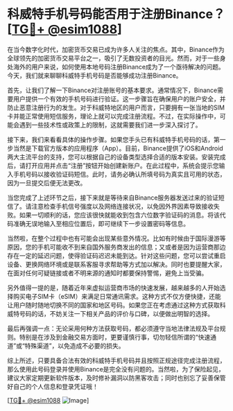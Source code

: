 # 科威特手机号码能否用于注册Binance？[[TG💪+ @esim1088](https://t.me/s/esim1088)]

在当今数字化时代，加密货币交易已成为许多人关注的焦点。其中，Binance作为全球领先的加密货币交易平台之一，吸引了无数投资者的目光。然而，对于一些身处海外的用户来说，如何使用本地号码注册Binance成为了一个亟待解决的问题。今天，我们就来聊聊科威特手机号码是否能够成功注册Binance。

首先，让我们了解一下Binance对注册账号的基本要求。通常情况下，Binance需要用户提供一个有效的手机号码进行验证。这一步骤旨在确保用户的账户安全，并防止恶意注册行为的发生。对于科威特地区的用户而言，只要拥有一张当地的SIM卡并能正常使用短信服务，理论上就可以完成注册流程。不过，在实际操作中，可能会遇到一些技术性或政策上的限制，这就需要我们进一步深入探讨了。

接下来，我们来看看具体的操作步骤。如果您手头已有科威特手机号码的话，第一步当然是下载官方版本的应用程序（App）。目前，Binance提供了iOS和Android两大主流平台的支持，您可以根据自己的设备类型选择合适的版本安装。安装完成后，请打开应用并点击“注册”按钮开始创建新账户。在此过程中，系统会提示您输入手机号码以接收验证码短信。此时，请务必确认所填号码为真实且可用的状态，因为一旦提交后便无法更改。

当您完成了上述环节之后，接下来就是等待来自Binance服务器发送过来的验证短信了。请注意检查手机信号强度以及网络连接状况，以免因外界因素导致接收失败。如果一切顺利的话，您应该很快就能收到包含六位数字验证码的消息。将该代码准确无误地输入至相应位置后，即可继续下一步设置密码等信息。

当然啦，在整个过程中也有可能会出现某些意外情况。比如有时候由于国际漫游等原因，您的手机可能收不到来自国外服务商发出的信息；又或者是因为运营商那边存在一定的延迟问题，使得验证码迟迟未能到达。针对这些问题，您可以尝试重启设备、更换网络环境或是联系客服寻求帮助等方式加以解决。同时也要提醒大家，在面对任何可疑链接或者不明来源的通知时都要保持警惕，避免上当受骗。

另外值得一提的是，随着近年来虚拟运营商市场的快速发展，越来越多的人开始选择购买电子SIM卡（eSIM）来满足日常通讯需求。这种方式不仅方便快捷，还能让用户随时随地切换不同的国家和地区号码。如果您正在考虑通过这种方式获取科威特号码的话，不妨关注一下相关产品的评价与口碑，以便做出明智的选择。

最后再强调一点：无论采用何种方法获取号码，都必须遵守当地法律法规及平台规则。特别是在涉及到金融交易方面时，更要谨慎行事，切勿轻信所谓的“快速通道”或“特殊渠道”，以免造成不必要的损失。

综上所述，只要具备合法有效的科威特手机号码并且按照正规途径完成注册流程，那么使用此号码登录并使用Binance是完全没有问题的。当然啦，为了保险起见，建议大家定期更新软件版本，及时修补漏洞以防黑客攻击；同时也别忘了妥善保管好自己的个人信息和登录凭证哦！

[[TG💪+ @esim1088](https://t.me/s/esim1088) ![Image](https://i.postimg.cc/4NQfJmqS/Snipaste-2025-05-13-00-14-12.png)]